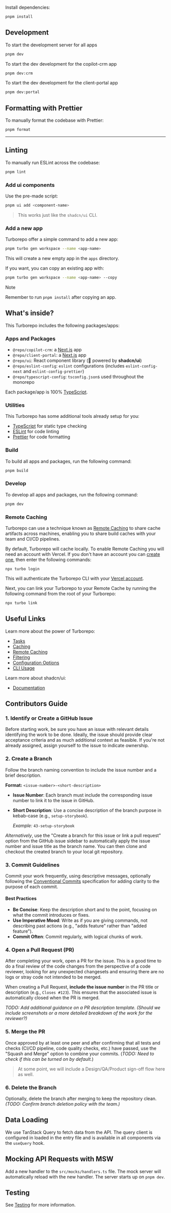 Install dependencies:

```sh
pnpm install
```

## Development

To start the development server for all apps

```bash
pnpm dev
```

To start the dev development for the copilot-crm app

```bash
pnpm dev:crm
```

To start the dev development for the client-portal app

```bash
pnpm dev:portal
```

## Formatting with Prettier

To manually format the codebase with Prettier:

```bash
pnpm format
```

---

## Linting

To manually run ESLint across the codebase:

```bash
pnpm lint
```

### Add ui components

Use the pre-made script:

```sh
pnpm ui add <component-name>
```

> This works just like the `shadcn/ui` CLI.

### Add a new app

Turborepo offer a simple command to add a new app:

```sh
pnpm turbo gen workspace --name <app-name>
```

This will create a new empty app in the `apps` directory.

If you want, you can copy an existing app with:

```sh
pnpm turbo gen workspace --name <app-name> --copy
```

> [!NOTE]
> Remember to run `pnpm install` after copying an app.

## What's inside?

This Turborepo includes the following packages/apps:

### Apps and Packages

- `@repo/copilot-crm`: a [Next.js](https://nextjs.org/) app
- `@repo/client-portal`: a [Next.js](https://nextjs.org/) app
- `@repo/ui`: React component library (🚀 powered by **shadcn/ui**)
- `@repo/eslint-config`: `eslint` configurations (includes `eslint-config-next` and `eslint-config-prettier`)
- `@repo/typescript-config`: `tsconfig.json`s used throughout the monorepo

Each package/app is 100% [TypeScript](https://www.typescriptlang.org/).

### Utilities

This Turborepo has some additional tools already setup for you:

- [TypeScript](https://www.typescriptlang.org/) for static type checking
- [ESLint](https://eslint.org/) for code linting
- [Prettier](https://prettier.io) for code formatting

### Build

To build all apps and packages, run the following command:

```sh
pnpm build
```

### Develop

To develop all apps and packages, run the following command:

```sh
pnpm dev
```

### Remote Caching

Turborepo can use a technique known as [Remote Caching](https://turbo.build/repo/docs/core-concepts/remote-caching) to share cache artifacts across machines, enabling you to share build caches with your team and CI/CD pipelines.

By default, Turborepo will cache locally. To enable Remote Caching you will need an account with Vercel. If you don't have an account you can [create one](https://vercel.com/signup), then enter the following commands:

```
npx turbo login
```

This will authenticate the Turborepo CLI with your [Vercel account](https://vercel.com/docs/concepts/personal-accounts/overview).

Next, you can link your Turborepo to your Remote Cache by running the following command from the root of your Turborepo:

```sh
npx turbo link
```

## Useful Links

Learn more about the power of Turborepo:

- [Tasks](https://turbo.build/repo/docs/core-concepts/monorepos/running-tasks)
- [Caching](https://turbo.build/repo/docs/core-concepts/caching)
- [Remote Caching](https://turbo.build/repo/docs/core-concepts/remote-caching)
- [Filtering](https://turbo.build/repo/docs/core-concepts/monorepos/filtering)
- [Configuration Options](https://turbo.build/repo/docs/reference/configuration)
- [CLI Usage](https://turbo.build/repo/docs/reference/command-line-reference)

Learn more about shadcn/ui:

- [Documentation](https://ui.shadcn.com/docs)

## Contributors Guide

### 1. **Identify or Create a GitHub Issue**

Before starting work, be sure you have an issue with relevant details identifying the work to be done. Ideally, the issue should provide clear acceptance criteria and as much additional context as feasible. If you're not already assigned, assign yourself to the issue to indicate ownership.

### 2. **Create a Branch**

Follow the branch naming convention to include the issue number and a brief description.

**Format:** `<issue-number>-<short-description>`

- **Issue Number**: Each branch must include the corresponding issue number to link it to the issue in GitHub.
- **Short Description**: Use a concise description of the branch purpose in kebab-case (e.g., `setup-storybook`).

  _Example:_ `43-setup-storybook`

_Alternatively_, use the "Create a branch for this issue or link a pull request" option from the GitHub issue sidebar to automatically apply the issue number and issue title as the branch name. You can then clone and checkout the created branch to your local git repository.

### 3. **Commit Guidelines**

Commit your work frequently, using descriptive messages, optionally following the [Conventional Commits](https://www.conventionalcommits.org/) specification for adding clarity to the purpose of each commit.

#### Best Practices

- **Be Concise**: Keep the description short and to the point, focusing on what the commit introduces or fixes.
- **Use Imperative Mood**: Write as if you are giving commands, not describing past actions (e.g., "adds feature" rather than "added feature").
- **Commit Often**: Commit regularly, with logical chunks of work.

### 4. **Open a Pull Request (PR)**

After completing your work, open a PR for the issue. This is a good time to do a final review of the code changes from the perspective of a code reviewer, looking for any unexpected changesets and ensuring there are no logs or stray code not intended to be merged.

When creating a Pull Request, **include the issue number** in the PR title or description (e.g., `Closes #123`). This ensures that the associated issue is automatically closed when the PR is merged.

_TODO: Add additional guidance on a PR description template. (Should we include screenshots or a more detailed breakdown of the work for the reviewer?)_

### 5. **Merge the PR**

Once approved by at least one peer and after confirming that all tests and checks (CI/CD pipeline, code quality checks, etc.) have passed, use the "Squash and Merge" option to combine your commits. (_TODO: Need to check if this can be turned on by default._)

> At some point, we will include a Design/QA/Product sign-off flow here as well.

### 6. **Delete the Branch**

Optionally, delete the branch after merging to keep the repository clean. _(TODO: Confirm branch deletion policy with the team.)_

## Data Loading

We use TanStack Query to fetch data from the API. The query client is configured in loaded in the entry file and is available in all components via the `useQuery` hook.

## Mocking API Requests with MSW

Add a new handler to the `src/mocks/handlers.ts` file. The mock server will automatically reload with the new handler. The server starts up on `pnpm dev`.

## Testing

See [Testing](./src/test/README.md) for more information.
